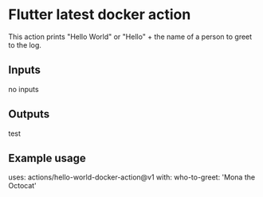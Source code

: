 # Flutter latest docker action

This action prints "Hello World" or "Hello" + the name of a person to greet to the log.

## Inputs
no inputs

## Outputs
test

## Example usage

uses: actions/hello-world-docker-action@v1
with:
  who-to-greet: 'Mona the Octocat'
